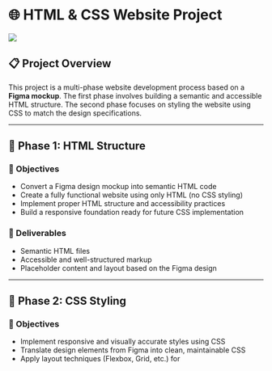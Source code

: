 # 🌐 HTML & CSS Website Project

![](readmeimage.png)

## 📋 Project Overview

This project is a multi-phase website development process based on a **Figma mockup**. The first phase involves building a semantic and accessible HTML structure. The second phase focuses on styling the website using CSS to match the design specifications.

---

## 🧱 Phase 1: HTML Structure

### 🎯 Objectives

- Convert a Figma design mockup into semantic HTML code  
- Create a fully functional website using only HTML (no CSS styling)  
- Implement proper HTML structure and accessibility practices  
- Build a responsive foundation ready for future CSS implementation

### 📁 Deliverables

- Semantic HTML files  
- Accessible and well-structured markup  
- Placeholder content and layout based on the Figma design

---

## 🎨 Phase 2: CSS Styling

### 🎯 Objectives

- Implement responsive and visually accurate styles using CSS  
- Translate design elements from Figma into clean, maintainable CSS  
- Apply layout techniques (Flexbox, Grid, etc.) for